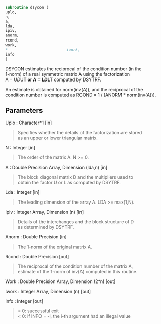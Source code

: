 ```fortran  
subroutine dsycon (  
uplo,  
n,  
a,  
lda,  
ipiv,  
anorm,  
rcond,  
work,  
*                          iwork,  
info  
)  
```  
  
DSYCON estimates the reciprocal of the condition number (in the  
1-norm) of a real symmetric matrix A using the factorization  
A = U*D*U**T or A = L*D*L**T computed by DSYTRF.  
  
An estimate is obtained for norm(inv(A)), and the reciprocal of the  
condition number is computed as RCOND = 1 / (ANORM * norm(inv(A))).  
  
## Parameters  
Uplo : Character*1 [in]  
> Specifies whether the details of the factorization are stored  
> as an upper or lower triangular matrix.  
  
N : Integer [in]  
> The order of the matrix A.  N >= 0.  
  
A : Double Precision Array, Dimension (lda,n) [in]  
> The block diagonal matrix D and the multipliers used to  
> obtain the factor U or L as computed by DSYTRF.  
  
Lda : Integer [in]  
> The leading dimension of the array A.  LDA >= max(1,N).  
  
Ipiv : Integer Array, Dimension (n) [in]  
> Details of the interchanges and the block structure of D  
> as determined by DSYTRF.  
  
Anorm : Double Precision [in]  
> The 1-norm of the original matrix A.  
  
Rcond : Double Precision [out]  
> The reciprocal of the condition number of the matrix A,  
> estimate of the 1-norm of inv(A) computed in this routine.  
  
Work : Double Precision Array, Dimension (2*n) [out]  
  
Iwork : Integer Array, Dimension (n) [out]  
  
Info : Integer [out]  
> = 0:  successful exit  
> < 0:  if INFO = -i, the i-th argument had an illegal value  
  
